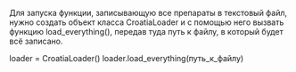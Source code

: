 Для запуска функции, записывающую все препараты в текстовый файл, нужно создать объект класса CroatiaLoader и с помощью него вызвать функцию load_everything(), передав туда путь к файлу, в который будет всё записано.

loader = CroatiaLoader()
loader.load_everything(путь_к_файлу)
